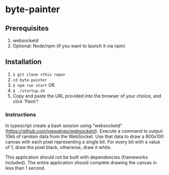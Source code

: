 # byte-painter

## Prerequisites
1. websocketd
2. Optional: Node/npm (if you want to launch it via npm)

## Installation
1. `$ git clone <this repo>`
2. `cd byte-painter`
3. `$ npm run start`
OR 
3. `$ ./startup.sh`
4. Copy and paste the URL provided into the browser of your choice, and click 'Paint'!


### Instructions
In typescript create a bash session using “websocketd” (https://github.com/joewalnes/websocketd). Execute a command to output 10kb of random data from the WebSocket. Use that data to draw a 800x100 canvas with each pixel representing a single bit. For every bit with a value of 1, draw the pixel black, otherwise, draw it white.

This application should not be built with dependencies (frameworks included).
The entire application should complete drawing the canvas in less than 1 second.
